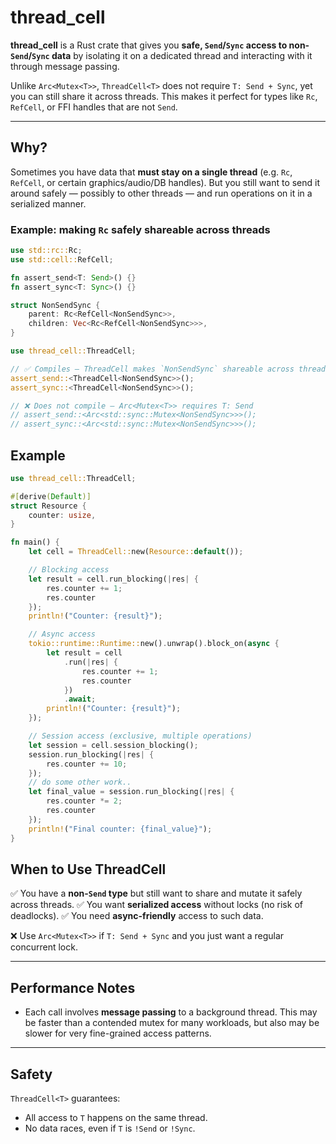 # thread_cell

**thread_cell** is a Rust crate that gives you **safe, `Send`/`Sync` access to non-`Send`/`Sync` data** by isolating it on a dedicated thread and interacting with it through message passing.

Unlike `Arc<Mutex<T>>`, `ThreadCell<T>` does not require `T: Send + Sync`, yet you can still share it across threads. This makes it perfect for types like `Rc`, `RefCell`, or FFI handles that are not `Send`.

---

## Why?

Sometimes you have data that **must stay on a single thread** (e.g. `Rc`, `RefCell`, or certain graphics/audio/DB handles).
But you still want to send it around safely — possibly to other threads — and run operations on it in a serialized manner.

### Example: making `Rc` safely shareable across threads

```rust
use std::rc::Rc;
use std::cell::RefCell;

fn assert_send<T: Send>() {}
fn assert_sync<T: Sync>() {}

struct NonSendSync {
    parent: Rc<RefCell<NonSendSync>>,
    children: Vec<Rc<RefCell<NonSendSync>>>,
}

use thread_cell::ThreadCell;

// ✅ Compiles — ThreadCell makes `NonSendSync` shareable across threads
assert_send::<ThreadCell<NonSendSync>>();
assert_sync::<ThreadCell<NonSendSync>>();

// ❌ Does not compile — Arc<Mutex<T>> requires T: Send
// assert_send::<Arc<std::sync::Mutex<NonSendSync>>>();
// assert_sync::<Arc<std::sync::Mutex<NonSendSync>>>();
```

## Example

```rust
use thread_cell::ThreadCell;

#[derive(Default)]
struct Resource {
    counter: usize,
}

fn main() {
    let cell = ThreadCell::new(Resource::default());

    // Blocking access
    let result = cell.run_blocking(|res| {
        res.counter += 1;
        res.counter
    });
    println!("Counter: {result}");

    // Async access
    tokio::runtime::Runtime::new().unwrap().block_on(async {
        let result = cell
            .run(|res| {
                res.counter += 1;
                res.counter
            })
            .await;
        println!("Counter: {result}");
    });

    // Session access (exclusive, multiple operations)
    let session = cell.session_blocking();
    session.run_blocking(|res| {
        res.counter += 10;
    });
    // do some other work..
    let final_value = session.run_blocking(|res| {
        res.counter *= 2;
        res.counter
    });
    println!("Final counter: {final_value}");
}
```

## When to Use ThreadCell

✅ You have a **non-`Send` type** but still want to share and mutate it safely across threads.
✅ You want **serialized access** without locks (no risk of deadlocks).
✅ You need **async-friendly** access to such data.

❌ Use `Arc<Mutex<T>>` if `T: Send + Sync` and you just want a regular concurrent lock.

---

## Performance Notes

* Each call involves **message passing** to a background thread. This may be faster than a contended mutex for many workloads, but also may be slower for very fine-grained access patterns.

---

## Safety

`ThreadCell<T>` guarantees:

* All access to `T` happens on the same thread.
* No data races, even if `T` is `!Send` or `!Sync`.
